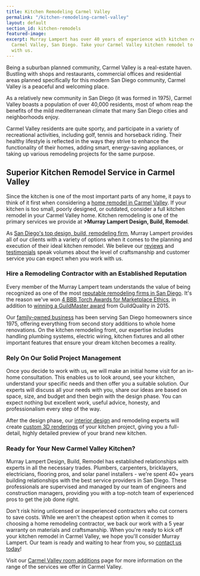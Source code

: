 ```yaml
---
title: Kitchen Remodeling Carmel Valley
permalink: "/kitchen-remodeling-carmel-valley"
layout: default
section_id: kitchen-remodels
featured-image: 
excerpt: Murray Lampert has over 40 years of experience with kitchen remodeling in
  Carmel Valley, San Diego. Take your Carmel Valley kitchen remodel to the next level
  with us.
---
```


Being a suburban planned community, Carmel Valley is a real-estate haven. Bustling with shops and restaurants, commercial offices and residential areas planned specifically for this modern San Diego community, Carmel Valley is a peaceful and welcoming place.

As a relatively new community in San Diego (it was formed in 1975), Carmel Valley boasts a population of over 40,000 residents, most of whom reap the benefits of the mild mediterranean climate that many San Diego cities and neighborhoods enjoy.

Carmel Valley residents are quite sporty, and participate in a variety of recreational activities, including golf, tennis and horseback riding. Their healthy lifestyle is reflected in the ways they strive to enhance the functionality of their homes, adding smart, energy-saving appliances, or taking up various remodeling projects for the same purpose.

## Superior Kitchen Remodel Service in Carmel Valley

Since the kitchen is one of the most important parts of any home, it pays to think of it first when considering a [home remodel in Carmel Valley](/service-locations/carmel-valley-design-build-and-remodel-services/). If your kitchen is too small, poorly designed, or outdated, consider a full kitchen remodel in your Carmel Valley home. Kitchen remodeling is one of the primary services we provide at **>Murray Lampert Design, Build, Remodel**.

As [San Diego's top design, build, remodeling firm](/another-better-business-bureau-torch-award/), Murray Lampert provides all of our clients with a variety of options when it comes to the planning and execution of their ideal kitchen remodel. We believe our [reviews](/reviews) and [testimonials](/testimonials) speak volumes about the level of craftsmanship and customer service you can expect when you work with us.

### Hire a Remodeling Contractor with an Established Reputation

Every member of the Murray Lampert team understands the value of being recognized as one of the most [reputable remodeling firms in San Diego](https://www.youtube.com/watch?v=RGn8ISNG-AY&amp=&feature=youtu.be). It's the reason we've won [4 BBB Torch Awards for Marketplace Ethics](/another-better-business-bureau-torch-award/), in addition to [winning a GuildMaster award](/murray-lampert-recognized-among-north-americas-best/) from GuildQuality in 2015.

Our [family-owned business](/about-murray-lampert-design-build-remodel) has been serving San Diego homeowners since 1975, offering everything from second story additions to whole home renovations. On the kitchen remodeling front, our expertise includes handling plumbing systems, electric wiring, kitchen fixtures and all other important features that ensure your dream kitchen becomes a reality.

### Rely On Our Solid Project Management

Once you decide to work with us, we will make an initial home visit for an in-home consultation. This enables us to look around, see your kitchen, understand your specific needs and then offer you a suitable solution. Our experts will discuss all your needs with you, share our ideas are based on space, size, and budget and then begin with the design phase. You can expect nothing but excellent work, useful advice, honesty, and professionalism every step of the way.

After the design phase, our [interior design](/san-diego-asid-professionals) and remodeling experts will create [custom 3D renderings](/3d-architectural-rendering-services) of your kitchen project, giving you a full-detail, highly detailed preview of your brand new kitchen.

### Ready for Your New Carmel Valley Kitchen?

Murray Lampert Design, Build, Remodel has established relationships with experts in all the necessary trades. Plumbers, carpenters, bricklayers, electricians, flooring pros, and solar panel installers - we're spent 40+ years building relationships with the best service providers in San Diego. These professionals are supervised and managed by our team of engineers and construction managers, providing you with a top-notch team of experienced pros to get the job done right.

Don't risk hiring unlicensed or inexperienced contractors who cut corners to save costs. While we aren't the cheapest option when it comes to choosing a home remodeling contractor, we back our work with a 5 year warranty on materials and craftsmanship. When you're ready to kick off your kitchen remodel in Carmel Valley, we hope you'll consider Murray Lampert. Our team is ready and waiting to hear from you, so [contact us today](#quick-contact)!

Visit our [Carmel Valley room additions](/room-additions-carmel-valley) page for more information on the range of the services we offer in Carmel Valley.
